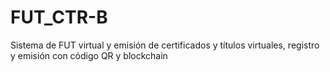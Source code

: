 # FUT_CTR-B
Sistema de FUT virtual y emisión de certificados y  títulos virtuales, registro y  emisión con código QR y  blockchain
